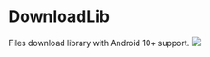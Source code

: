# DownloadLib
Files download library with Android 10+ support.
[![](https://jitpack.io/v/xXMUKULXx/DownloadLib.svg)](https://jitpack.io/#xXMUKULXx/DownloadLib)

